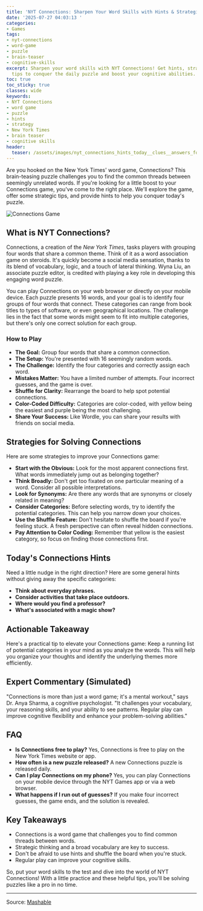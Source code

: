 ```yaml
---
title: 'NYT Connections: Sharpen Your Word Skills with Hints & Strategies'
date: '2025-07-27 04:03:13 '
categories:
- Games
tags:
- nyt-connections
- word-game
- puzzle
- brain-teaser
- cognitive-skills
excerpt: Sharpen your word skills with NYT Connections! Get hints, strategies, and
  tips to conquer the daily puzzle and boost your cognitive abilities. Play now!
toc: true
toc_sticky: true
classes: wide
keywords:
- NYT Connections
- word game
- puzzle
- hints
- strategy
- New York Times
- brain teaser
- cognitive skills
header:
  teaser: /assets/images/nyt_connections_hints_today__clues__answers_for_ju_20250727040312.jpg
---
```


Are you hooked on the New York Times' word game, Connections? This brain-teasing puzzle challenges you to find the common threads between seemingly unrelated words. If you're looking for a little boost to your Connections game, you've come to the right place. We'll explore the game, offer some strategic tips, and provide hints to help you conquer today's puzzle.

![Connections Game](https://helios-i.mashable.com/imagery/articles/02ckfx4KQkdXeYVjDCPSdqf/hero-image.jpg)

## What is NYT Connections?

Connections, a creation of the *New York Times*, tasks players with grouping four words that share a common theme. Think of it as a word association game on steroids. It's quickly become a social media sensation, thanks to its blend of vocabulary, logic, and a touch of lateral thinking. Wyna Liu, an associate puzzle editor, is credited with playing a key role in developing this engaging word puzzle.

You can play Connections on your web browser or directly on your mobile device. Each puzzle presents 16 words, and your goal is to identify four groups of four words that connect. These categories can range from book titles to types of software, or even geographical locations. The challenge lies in the fact that some words might seem to fit into multiple categories, but there's only one correct solution for each group.

### How to Play

*   **The Goal:** Group four words that share a common connection.
*   **The Setup:** You're presented with 16 seemingly random words.
*   **The Challenge:** Identify the four categories and correctly assign each word.
*   **Mistakes Matter:** You have a limited number of attempts. Four incorrect guesses, and the game is over.
*   **Shuffle for Clarity:** Rearrange the board to help spot potential connections.
*   **Color-Coded Difficulty:** Categories are color-coded, with yellow being the easiest and purple being the most challenging.
*   **Share Your Success:** Like Wordle, you can share your results with friends on social media.

## Strategies for Solving Connections

Here are some strategies to improve your Connections game:

*   **Start with the Obvious:** Look for the most apparent connections first. What words immediately jump out as belonging together?
*   **Think Broadly:** Don't get too fixated on one particular meaning of a word. Consider all possible interpretations.
*   **Look for Synonyms:** Are there any words that are synonyms or closely related in meaning?
*   **Consider Categories:** Before selecting words, try to identify the potential categories. This can help you narrow down your choices.
*   **Use the Shuffle Feature:** Don't hesitate to shuffle the board if you're feeling stuck. A fresh perspective can often reveal hidden connections.
*   **Pay Attention to Color Coding:** Remember that yellow is the easiest category, so focus on finding those connections first.

## Today's Connections Hints

Need a little nudge in the right direction? Here are some general hints without giving away the specific categories:

*   **Think about everyday phrases.**
*   **Consider activities that take place outdoors.**
*   **Where would you find a professor?**
*   **What's associated with a magic show?**

## Actionable Takeaway

Here's a practical tip to elevate your Connections game: Keep a running list of potential categories in your mind as you analyze the words. This will help you organize your thoughts and identify the underlying themes more efficiently.

## Expert Commentary (Simulated)

"Connections is more than just a word game; it's a mental workout," says Dr. Anya Sharma, a cognitive psychologist. "It challenges your vocabulary, your reasoning skills, and your ability to see patterns. Regular play can improve cognitive flexibility and enhance your problem-solving abilities."

## FAQ

*   **Is Connections free to play?** Yes, Connections is free to play on the New York Times website or app.
*   **How often is a new puzzle released?** A new Connections puzzle is released daily.
*   **Can I play Connections on my phone?** Yes, you can play Connections on your mobile device through the NYT Games app or via a web browser.
*   **What happens if I run out of guesses?** If you make four incorrect guesses, the game ends, and the solution is revealed.

## Key Takeaways

*   Connections is a word game that challenges you to find common threads between words.
*   Strategic thinking and a broad vocabulary are key to success.
*   Don't be afraid to use hints and shuffle the board when you're stuck.
*   Regular play can improve your cognitive skills.

So, put your word skills to the test and dive into the world of NYT Connections! With a little practice and these helpful tips, you'll be solving puzzles like a pro in no time.

---

Source: [Mashable](https://mashable.com/article/nyt-connections-hint-answer-today-july-27-2025)